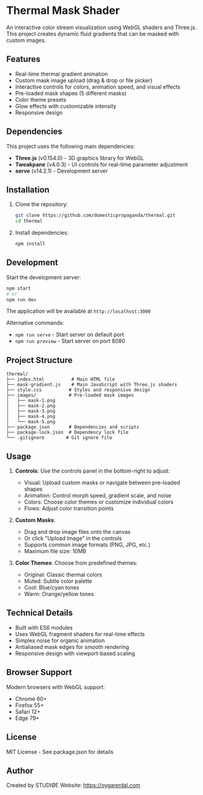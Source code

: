 # Thermal Mask Shader

An interactive color stream visualization using WebGL shaders and Three.js. This project creates dynamic fluid gradients that can be masked with custom images.

## Features

- Real-time thermal gradient animation
- Custom mask image upload (drag & drop or file picker)
- Interactive controls for colors, animation speed, and visual effects
- Pre-loaded mask shapes (5 different masks)
- Color theme presets
- Glow effects with customizable intensity
- Responsive design

## Dependencies

This project uses the following main dependencies:

- **Three.js** (v0.154.0) - 3D graphics library for WebGL
- **Tweakpane** (v4.0.3) - UI controls for real-time parameter adjustment
- **serve** (v14.2.1) - Development server

## Installation

1. Clone the repository:
   ```bash
   git clone https://github.com/domesticpropaganda/thermal.git
   cd thermal
   ```

2. Install dependencies:
   ```bash
   npm install
   ```

## Development

Start the development server:
```bash
npm start
# or
npm run dev
```

The application will be available at `http://localhost:3000`

Alternative commands:
- `npm run serve` - Start server on default port
- `npm run preview` - Start server on port 8080

## Project Structure

```
thermal/
├── index.html          # Main HTML file
├── mask-gradient.js    # Main JavaScript with Three.js shaders
├── style.css          # Styles and responsive design
├── images/            # Pre-loaded mask images
│   ├── mask-1.png
│   ├── mask-2.png
│   ├── mask-3.png
│   ├── mask-4.png
│   └── mask-5.png
├── package.json       # Dependencies and scripts
├── package-lock.json  # Dependency lock file
└── .gitignore        # Git ignore file
```

## Usage

1. **Controls**: Use the controls panel in the bottom-right to adjust:
   - Visual: Upload custom masks or navigate between pre-loaded shapes
   - Animation: Control morph speed, gradient scale, and noise
   - Colors: Choose color themes or customize individual colors
   - Flows: Adjust color transition points

2. **Custom Masks**: 
   - Drag and drop image files onto the canvas
   - Or click "Upload Image" in the controls
   - Supports common image formats (PNG, JPG, etc.)
   - Maximum file size: 10MB

3. **Color Themes**: Choose from predefined themes:
   - Original: Classic thermal colors
   - Muted: Subtle color palette
   - Cool: Blue/cyan tones
   - Warm: Orange/yellow tones

## Technical Details

- Built with ES6 modules
- Uses WebGL fragment shaders for real-time effects
- Simplex noise for organic animation
- Antialiased mask edges for smooth rendering
- Responsive design with viewport-based scaling

## Browser Support

Modern browsers with WebGL support:
- Chrome 60+
- Firefox 55+
- Safari 12+
- Edge 79+

## License

MIT License - See package.json for details

## Author

Created by STUDIØE
Website: https://oygarerdal.com